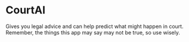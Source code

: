 # CourtAI
Gives you legal advice and can help predict what might happen in court. Remember, the things this app may say may not be true, so use wisely.
